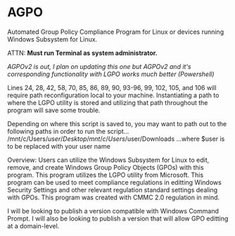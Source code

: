 # AGPO
Automated Group Policy Compliance Program for Linux or devices running Windows Subsystem for Linux.

ATTN: **Must run Terminal as system administrator.**

*AGPOv2 is out, I plan on updating this one but AGPOv2 and it's corresponding functionality with LGPO works much better (Powershell)*

Lines 24, 28, 42, 58, 70, 85, 86, 89, 90, 93-96, 99, 102, 105, and 106 will require path reconfiguration local to your machine. Instantiating a path to where the LGPO utility is stored and utilizing that path throughout the program will save some trouble. 

Depending on where this script is saved to, you may want to path out to the following paths in order to run the script...
/mnt/c/Users/$user/Desktop
/mnt/c/Users/$user/Downloads
...where $user is to be replaced with your user name

Overview: Users can utilize the Windows Subsystem for Linux to edit, remove, and create Windows Group Policy Objects (GPOs) with this program. This program utilizes the LGPO utility from Microsoft. This program can be used to meet compliance regulations in editting Windows Security Settings and other relevant regulation standard settings dealing with GPOs. This program was created with CMMC 2.0 regulation in mind. 

I will be looking to publish a version compatible with Windows Command Prompt.
I will also be looking to publish a version that will allow GPO editting at a domain-level.
